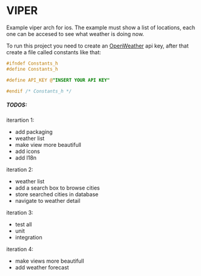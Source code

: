 # VIPER
Example viper arch for ios. The example must show a list of locations, each one can be accesed to see what weather is doing now. 

To run this project you need to create an [OpenWeather](https://openweathermap.org/) api key, after that create a file called constants like that:
```objective-c
#ifndef Constants_h
#define Constants_h

#define API_KEY @"INSERT YOUR API KEY"

#endif /* Constants_h */

```

##### TODOS:

iterartion 1:
* add packaging
* weather list
* make view more beautifull
* add icons
* add I18n

iteration 2:
* weather list
* add a search box to browse cities
* store searched cities in database
* navigate to weather detail 

iteration 3:
* test all
* unit
* integration

iteration 4:
* make views more beautifull
* add weather forecast
